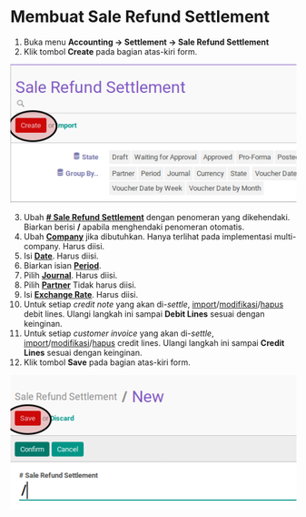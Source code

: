 # Membuat Sale Refund Settlement

1. Buka menu **Accounting -> Settlement -> Sale Refund Settlement**
2. Klik tombol **Create** pada bagian atas-kiri form.

![](../../img/sale-refund-settlement/tombol-create.png)

3. Ubah **[# Sale Refund Settlement](./penjelasan.md#field-name)** dengan penomeran yang dikehendaki. Biarkan berisi **/** apabila menghendaki penomeran otomatis.
4. Ubah **[Company](./penjelasan.md#field-company)** jika dibutuhkan. Hanya terlihat pada implementasi multi-company. Harus diisi.
5. Isi **[Date](./penjelasan.md#field-date)**. Harus diisi.
6. Biarkan isian **[Period](./penjelasan.md#field-period)**.
7. Pilih **[Journal](./penjelasan.md#field-journal)**. Harus diisi.
8. Pilih **[Partner](./penjelasan.md#field-partner)** Tidak harus diisi.
9. Isi **[Exchange Rate](./penjelasan.md#field-exchange-rate)**. Harus diisi.
10. <a name="langkah-10">Untuk</a> setiap *credit note* yang akan di-*settle*, [import](./import-debit-line.md)/[modifikasi](./memodifikasi-debit-line.md)/[hapus](./menghapus-debit-line.md) debit lines. Ulangi langkah ini sampai **Debit Lines** sesuai dengan keinginan.
11. <a name="langkah-11">Untuk</a> setiap *customer invoice* yang akan di-*settle*, [import](./import-credit-line.md)/[modifikasi](./memodifikasi-credit-line.md)/[hapus](./menghapus-credit-line.md) credit lines. Ulangi langkah ini sampai **Credit Lines** sesuai dengan keinginan.
12. <a name="langkah-12">Klik</a> tombol **Save** pada bagian atas-kiri form.

![](../../img/sale-refund-settlement/tombol-save.png)
